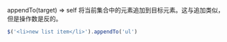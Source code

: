 appendTo(target)  ⇒ self
将当前集合中的元素追加到目标元素。这与追加类似，但是操作数是反的。
```js
$('<li>new list item</li>').appendTo('ul')
```